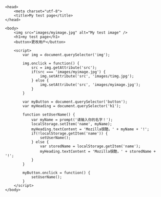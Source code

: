 <!DOCTYPE html>
<html>

	<head>
		<meta charset="utf-8">
		<title>My test page</title>
	</head>

	<body>
		<img src="images/myimage.jpg" alt="My test image" />
		<h1>my test page</h1>
		<button>更改用户</button>

		<script>
			var img = document.querySelector('img');

			img.onclick = function() {
				src = img.getAttribute('src');
				if(src === 'images/myimage.jpg') {
					img.setAttribute('src', 'images/timg.jpg');
				} else {
					img.setAttribute('src', 'images/myimage.jpg');
				}
			}

			var myButton = document.querySelector('button');
			var myHeading = document.querySelector('h1');

			function setUserName() {
				var myName = prompt('请输入你的名字！');
				localStorage.setItem('name', myName);
				myHeading.textContent = 'Mozilla很酷，' + myName + '!';
				if(!localStorage.getItem('name')) {
					setUserName();
				} else {
					var storedName = localStorage.getItem('name');
					myHeading.textContent = 'Mozilla很酷，' + storedName + '!';
				}
			}

			myButton.onclick = function() {
				setUserName();
			}
		</script>
	</body>

</html>
